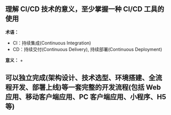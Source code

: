 ## 理解 CI/CD 技术的意义，至少掌握一种 CI/CD 工具的使用

**术语：**
+ CI：持续集成(Continuous Integration)
+ CD：持续交付(Continuous Delivery), 持续部署(Continuous Deployment)

**意义：**
+ 


## 可以独立完成(架构设计、技术选型、环境搭建、全流程开发、部署上线)等一套完整的开发流程(包括 Web 应用、移动客户端应用、PC 客户端应用、小程序、H5 等)